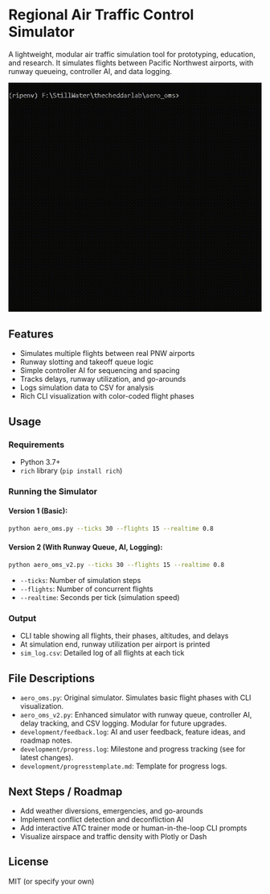 # Regional Air Traffic Control Simulator

A lightweight, modular air traffic simulation tool for prototyping, education, and research. It simulates flights between Pacific Northwest airports, with runway queueing, controller AI, and data logging.

![sample](media/sample.gif)

## Features
- Simulates multiple flights between real PNW airports
- Runway slotting and takeoff queue logic
- Simple controller AI for sequencing and spacing
- Tracks delays, runway utilization, and go-arounds
- Logs simulation data to CSV for analysis
- Rich CLI visualization with color-coded flight phases

## Usage

### Requirements
- Python 3.7+
- `rich` library (`pip install rich`)

### Running the Simulator

#### Version 1 (Basic):
```bash
python aero_oms.py --ticks 30 --flights 15 --realtime 0.8
```

#### Version 2 (With Runway Queue, AI, Logging):
```bash
python aero_oms_v2.py --ticks 30 --flights 15 --realtime 0.8
```
- `--ticks`: Number of simulation steps
- `--flights`: Number of concurrent flights
- `--realtime`: Seconds per tick (simulation speed)

### Output
- CLI table showing all flights, their phases, altitudes, and delays
- At simulation end, runway utilization per airport is printed
- `sim_log.csv`: Detailed log of all flights at each tick

## File Descriptions
- `aero_oms.py`: Original simulator. Simulates basic flight phases with CLI visualization.
- `aero_oms_v2.py`: Enhanced simulator with runway queue, controller AI, delay tracking, and CSV logging. Modular for future upgrades.
- `development/feedback.log`: AI and user feedback, feature ideas, and roadmap notes.
- `development/progress.log`: Milestone and progress tracking (see for latest changes).
- `development/progresstemplate.md`: Template for progress logs.

## Next Steps / Roadmap
- Add weather diversions, emergencies, and go-arounds
- Implement conflict detection and deconfliction AI
- Add interactive ATC trainer mode or human-in-the-loop CLI prompts
- Visualize airspace and traffic density with Plotly or Dash

## License
MIT (or specify your own) 
